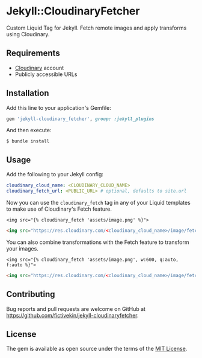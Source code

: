 # Jekyll::CloudinaryFetcher

Custom Liquid Tag for Jekyll. Fetch remote images and apply transforms using Cloudinary.

## Requirements

- [Cloudinary](https://cloudinary.com/) account
- Publicly accessible URLs

## Installation

Add this line to your application's Gemfile:

```ruby
gem 'jekyll-cloudinary_fetcher', group: :jekyll_plugins
```

And then execute:

    $ bundle install

## Usage

Add the following to your Jekyll config:

```YAML
cloudinary_cloud_name: <CLOUDINARY_CLOUD_NAME>
cloudinary_fetch_url: <PUBLIC_URL> # optional, defaults to site.url
```

Now you can use the `cloudinary_fetch` tag in any of your Liquid templates to 
make use of Cloudinary's Fetch feature.

```Liquid
<img src="{% cloudinary_fetch 'assets/image.png' %}">
```
```HTML
<img src="https://res.cloudinary.com/<cloudinary_cloud_name>/image/fetch/<cloudinary_fetch_url>/image.png">
```

You can also combine transformations with the Fetch feature to transform your images.

```Liquid
<img src="{% cloudinary_fetch 'assets/image.png', w:600, q:auto, f:auto %}">
```
```HTML
<img src="https://res.cloudinary.com/<cloudinary_cloud_name>/image/fetch/w_600,q_auto,f_auto/<cloudinary_fetch_url>/image.png">
```

## Contributing

Bug reports and pull requests are welcome on GitHub at https://github.com/fictivekin/jekyll-cloudinaryfetcher.

## License

The gem is available as open source under the terms of the [MIT License](https://opensource.org/licenses/MIT).
